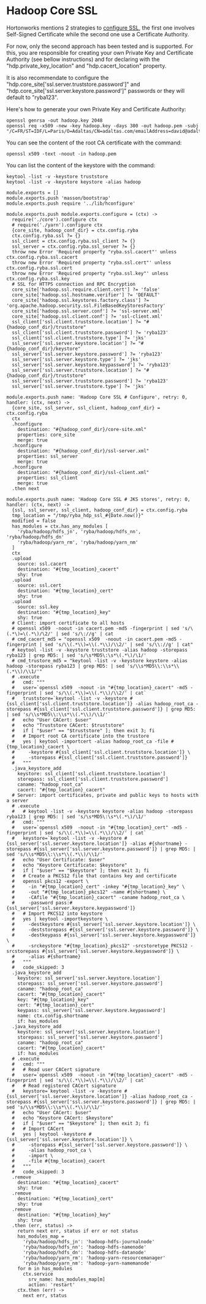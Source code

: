 
# Hadoop Core SSL

Hortonworks mentions 2 strategies to [configure SSL][hdp_ssl], the first one
involves Self-Signed Certificate while the second one use a Certificate
Authority.

For now, only the second approach has been tested and is supported. For this, 
you are responsible for creating your own Private Key and Certificate Authority
(see bellow instructions) and for declaring with the 
"hdp.private\_key\_location" and "hdp.cacert\_location" property.

It is also recommendate to configure the 
"hdp.core\_site['ssl.server.truststore.password']" and 
"hdp.core\_site['ssl.server.keystore.password']" passwords or they will default to
"ryba123".

Here's how to generate your own Private Key and Certificate Authority:

```
openssl genrsa -out hadoop.key 2048
openssl req -x509 -new -key hadoop.key -days 300 -out hadoop.pem -subj "/C=FR/ST=IDF/L=Paris/O=Adaltas/CN=adaltas.com/emailAddress=david@adaltas.com"
```

You can see the content of the root CA certificate with the command:

```
openssl x509 -text -noout -in hadoop.pem
```

You can list the content of the keystore with the command:

```
keytool -list -v -keystore truststore
keytool -list -v -keystore keystore -alias hadoop
```

    module.exports = []
    module.exports.push 'masson/bootstrap'
    module.exports.push require '../lib/hconfigure'

    module.exports.push module.exports.configure = (ctx) ->
      require('./core').configure ctx
      # require('./yarn').configure ctx
      {core_site, hadoop_conf_dir} = ctx.config.ryba
      ctx.config.ryba.ssl ?= {}
      ssl_client = ctx.config.ryba.ssl_client ?= {}
      ssl_server = ctx.config.ryba.ssl_server ?= {}
      throw new Error 'Required property "ryba.ssl.cacert"' unless ctx.config.ryba.ssl.cacert
      throw new Error 'Required property "ryba.ssl.cert"' unless ctx.config.ryba.ssl.cert
      throw new Error 'Required property "ryba.ssl.key"' unless ctx.config.ryba.ssl.key
      # SSL for HTTPS connection and RPC Encryption
      core_site['hadoop.ssl.require.client.cert'] ?= 'false'
      core_site['hadoop.ssl.hostname.verifier'] ?= 'DEFAULT'
      core_site['hadoop.ssl.keystores.factory.class'] ?= 'org.apache.hadoop.security.ssl.FileBasedKeyStoresFactory'
      core_site['hadoop.ssl.server.conf'] ?= 'ssl-server.xml'
      core_site['hadoop.ssl.client.conf'] ?= 'ssl-client.xml'
      ssl_client['ssl.client.truststore.location'] ?= "#{hadoop_conf_dir}/truststore"
      ssl_client['ssl.client.truststore.password'] ?= 'ryba123'
      ssl_client['ssl.client.truststore.type'] ?= 'jks'
      ssl_server['ssl.server.keystore.location'] ?= "#{hadoop_conf_dir}/keystore"
      ssl_server['ssl.server.keystore.password'] ?= 'ryba123'
      ssl_server['ssl.server.keystore.type'] ?= 'jks'
      ssl_server['ssl.server.keystore.keypassword'] ?= 'ryba123'
      ssl_server['ssl.server.truststore.location'] ?= "#{hadoop_conf_dir}/truststore"
      ssl_server['ssl.server.truststore.password'] ?= 'ryba123'
      ssl_server['ssl.server.truststore.type'] ?= 'jks'

    module.exports.push name: 'Hadoop Core SSL # Configure', retry: 0, handler: (ctx, next) ->
      {core_site, ssl_server, ssl_client, hadoop_conf_dir} = ctx.config.ryba
      ctx
      .hconfigure
        destination: "#{hadoop_conf_dir}/core-site.xml"
        properties: core_site
        merge: true
      .hconfigure
        destination: "#{hadoop_conf_dir}/ssl-server.xml"
        properties: ssl_server
        merge: true
      .hconfigure
        destination: "#{hadoop_conf_dir}/ssl-client.xml"
        properties: ssl_client
        merge: true
      .then next

    module.exports.push name: 'Hadoop Core SSL # JKS stores', retry: 0, handler: (ctx, next) ->
      {ssl, ssl_server, ssl_client, hadoop_conf_dir} = ctx.config.ryba
      tmp_location = "/tmp/ryba_hdp_ssl_#{Date.now()}"
      modified = false
      has_modules = ctx.has_any_modules [
        'ryba/hadoop/hdfs_jn', 'ryba/hadoop/hdfs_nn', 'ryba/hadoop/hdfs_dn'
        'ryba/hadoop/yarn_rm', 'ryba/hadoop/yarn_nm'
      ]
      ctx
      .upload
        source: ssl.cacert
        destination: "#{tmp_location}_cacert"
        shy: true
      .upload
        source: ssl.cert
        destination: "#{tmp_location}_cert"
        shy: true
      .upload
        source: ssl.key
        destination: "#{tmp_location}_key"
        shy: true
      # Client: import certificate to all hosts
      # openssl x509  -noout -in cacert.pem -md5 -fingerprint | sed 's/\(.*\)=\(.*\)/\2/' | sed 's/\://g' | cat
      # cmd_cacert_md5 = "openssl x509  -noout -in cacert.pem -md5 -fingerprint | sed 's/\\(.*\\)=\\(.*\\)/\\2/' | sed 's/\\://g' | cat"
      # keytool -list -v -keystore truststore -alias hadoop -storepass ryba123 | grep MD5: | sed 's/\s*MD5\:\s*\(.*\)/\1/'
      # cmd_trustore_md5 = "keytool -list -v -keystore keystore -alias hadoop -storepass ryba123 | grep MD5: | sed 's/\\s*MD5\\:\\s*\\(.*\\)/\\1/'"
      # .execute
      #   cmd: """
      #   user=`openssl x509  -noout -in "#{tmp_location}_cacert" -md5 -fingerprint | sed 's/\\(.*\\)=\\(.*\\)/\\2/' | cat`
      #   truststore=`keytool -list -v -keystore #{ssl_client['ssl.client.truststore.location']} -alias hadoop_root_ca -storepass #{ssl_client['ssl.client.truststore.password']} | grep MD5: | sed 's/\\s*MD5\\:\\s*\\(.*\\)/\\1/'`
      #   echo "User CACert: $user"
      #   echo "Truststore CACert: $truststore"
      #   if [ "$user" == "$truststore" ]; then exit 3; fi
      #   # Import root CA certificate into the trustore
      #   yes | keytool -importcert -alias hadoop_root_ca -file #{tmp_location}_cacert \
      #     -keystore #{ssl_client['ssl.client.truststore.location']} \
      #     -storepass #{ssl_client['ssl.client.truststore.password']}
      #   """
      .java_keystore_add
        keystore: ssl_client['ssl.client.truststore.location']
        storepass: ssl_client['ssl.client.truststore.password']
        caname: "hadoop_root_ca"
        cacert: "#{tmp_location}_cacert"
      # Server: import certificates, private and public keys to hosts with a server
      # .execute
      #   # keytool -list -v -keystore keystore -alias hadoop -storepass ryba123 | grep MD5: | sed 's/\s*MD5\:\s*\(.*\)/\1/'
      #   cmd: """
      #   user=`openssl x509  -noout -in "#{tmp_location}_cert" -md5 -fingerprint | sed 's/\\(.*\\)=\\(.*\\)/\\2/' | cat`
      #   keystore=`keytool -list -v -keystore #{ssl_server['ssl.server.keystore.location']} -alias #{shortname} -storepass #{ssl_server['ssl.server.keystore.password']} | grep MD5: | sed 's/\\s*MD5\\:\\s*\\(.*\\)/\\1/'`
      #   echo "User Certificate: $user"
      #   echo "Keystore Certificate: $keystore"
      #   if [ "$user" == "$keystore" ]; then exit 3; fi
      #   # Create a PKCS12 file that contains key and certificate
      #   openssl pkcs12 -export \
      #     -in "#{tmp_location}_cert" -inkey "#{tmp_location}_key" \
      #     -out "#{tmp_location}_pkcs12" -name #{shortname} \
      #     -CAfile "#{tmp_location}_cacert" -caname hadoop_root_ca \
      #     -password pass:#{ssl_server['ssl.server.keystore.keypassword']}
      #   # Import PKCS12 into keystore
      #   yes | keytool -importkeystore \
      #     -destkeystore #{ssl_server['ssl.server.keystore.location']} \
      #     -deststorepass #{ssl_server['ssl.server.keystore.password']} \
      #     -destkeypass #{ssl_server['ssl.server.keystore.keypassword']} \
      #     -srckeystore "#{tmp_location}_pkcs12" -srcstoretype PKCS12 -srcstorepass #{ssl_server['ssl.server.keystore.keypassword']} \
      #     -alias #{shortname}
      #   """
      #   code_skipped: 3
      .java_keystore_add
        keystore: ssl_server['ssl.server.keystore.location']
        storepass: ssl_server['ssl.server.keystore.password']
        caname: "hadoop_root_ca"
        cacert: "#{tmp_location}_cacert"
        key: "#{tmp_location}_key"
        cert: "#{tmp_location}_cert"
        keypass: ssl_server['ssl.server.keystore.keypassword']
        name: ctx.config.shortname
        if: has_modules
      .java_keystore_add
        keystore: ssl_server['ssl.server.keystore.location']
        storepass: ssl_server['ssl.server.keystore.password']
        caname: "hadoop_root_ca"
        cacert: "#{tmp_location}_cacert"
        if: has_modules
      # .execute
      #   cmd: """
      #   # Read user CACert signature
      #   user=`openssl x509  -noout -in "#{tmp_location}_cacert" -md5 -fingerprint | sed 's/\\(.*\\)=\\(.*\\)/\\2/' | cat`
      #   # Read registered CACert signature
      #   keystore=`keytool -list -v -keystore #{ssl_server['ssl.server.keystore.location']} -alias hadoop_root_ca -storepass #{ssl_server['ssl.server.keystore.password']} | grep MD5: | sed 's/\\s*MD5\\:\\s*\\(.*\\)/\\1/'`
      #   echo "User CACert: $user"
      #   echo "Keystore CACert: $keystore"
      #   if [ "$user" == "$keystore" ]; then exit 3; fi
      #   # Import CACert
      #   yes | keytool -keystore #{ssl_server['ssl.server.keystore.location']} \
      #     -storepass #{ssl_server['ssl.server.keystore.password']} \
      #     -alias hadoop_root_ca \
      #     -import \
      #     -file #{tmp_location}_cacert
      #   """
      #   code_skipped: 3
      .remove
        destination: "#{tmp_location}_cacert"
        shy: true
      .remove
        destination: "#{tmp_location}_cert"
        shy: true
      .remove
        destination: "#{tmp_location}_key"
        shy: true
      .then (err, status) ->
        return next err, status if err or not status
        has_modules_map =
          'ryba/hadoop/hdfs_jn': 'hadoop-hdfs-journalnode'
          'ryba/hadoop/hdfs_nn': 'hadoop-hdfs-namenode'
          'ryba/hadoop/hdfs_dn': 'hadoop-hdfs-datanode'
          'ryba/hadoop/yarn_rm': 'hadoop-yarn-resourcemanager'
          'ryba/hadoop/yarn_nm': 'hadoop-yarn-namemanode'
        for m in has_modules
          ctx.service
            srv_name: has_modules_map[m]
            action: 'restart'
        ctx.then (err) ->
          next err, status


[hdp_ssl]: http://docs.hortonworks.com/HDPDocuments/HDP2/HDP-2.1-latest/bk_reference/content/ch_wire-https.html





